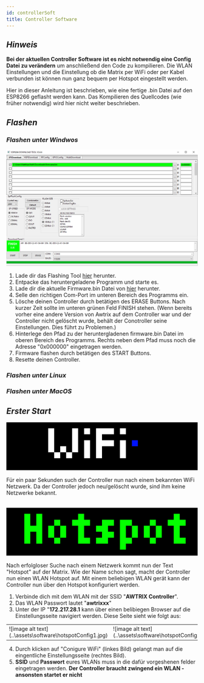 ```yaml
---
id: controllerSoft
title: Controller Software
---
```


## **_Hinweis_**
**Bei der aktuellen Controller Software ist es nicht notwendig eine Config Datei zu verändern** um anschließend den Code zu kompilieren. Die WLAN Einstellungen und die Einstellung ob die Matrix per WiFi oder per Kabel verbunden ist können nun ganz bequem per Hotspot eingestellt werden.

Hier in dieser Anleitung ist beschrieben, wie eine fertige .bin Datei auf den ESP8266 geflasht werden kann. Das Kompilieren des Quellcodes (wie früher notwendig) wird hier nicht weiter beschrieben.

## **_Flashen_**

### **_Flashen unter Windwos_**
![image alt text](..\assets\software\flashingTool.PNG)

1. Lade dir das Flashing Tool [hier](https://www.espressif.com/sites/default/files/tools/flash_download_tools_v3.6.7_1.zip) herunter.
2. Entpacke das heruntergeladene Programm und starte es.
3. Lade dir die aktuelle Firmware.bin Datei von [hier](https://blueforcer.de/downloads/firmware.bin) herunter.
4. Selle den richtigen Com-Port im unteren Bereich des Programms ein.
5. Lösche deinen Controller durch betätigen des ERASE Buttons. Nach kurzer Zeit sollte im unteren grünen Feld FINISH stehen. (Wenn bereits vorher eine andere Version von Awtrix auf dem Controller war und der Controller nicht gelöscht wurde, behält der Conotroller seine Einstellungen. Dies führt zu Problemen.)
6. Hinterlege den Pfad zu der heruntergladenen firmware.bin Datei im oberen Bereich des Programms. Rechts neben dem Pfad muss noch die Adresse "0x000000" eingetragen werden.
7. Firmware flashen durch betätigen des START Buttons.
8. Resette deinen Controller.

### **_Flashen unter Linux_**

### **_Flashen unter MacOS_**

## **_Erster Start_**
![image alt text](..\assets\software\wifiSearch.gif)

Für ein paar Sekunden such der Controller nun nach einem bekannten WiFi Netzwerk. Da der Controller jedoch neu/gelöscht wurde, sind ihm keine Netzwerke bekannt.
<br>
<br>

![image alt text](..\assets\software\hotspot.gif)

Nach erfolgloser Suche nach einem Netzwerk kommt nun der Text "Hotspot" auf der Matrix. Wie der Name schon sagt, macht der Controller nun einen WLAN Hotspot auf. Mit einem beliebigen WLAN gerät kann der Controller nun über den Hotspot konfiguriert werden.
1. Verbinde dich mit dem WLAN mit der SSID "**AWTRIX Controller**".
2. Das WLAN Passwort lautet "**awtrixxx**"
3. Unter der IP "**172.217.28.1** kann über einen belibiegen Browser auf die Einstellungsseite navigiert werden. Diese Seite sieht wie folgt aus:

<center><table><tr><td>![image alt text](..\assets\software\hotspotConfig1.jpg)</td><td>![image alt text](..\assets\software\hotspotConfig2.jpg)</td></tr></table>
</center>

4. Durch klicken auf "Conigure WiFi" (linkes Bild) gelangt man auf die eingentliche Einstellungsseite (rechtes Bild).
5. **SSID** und **Passwort** eures WLANs muss in die dafür vorgeshenen felder eingetragen werden. **Der Controller braucht zwingend ein WLAN - ansonsten startet er nicht**

<br>
<br>